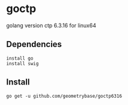 # goctp
golang version ctp 6.3.16 for linux64

## Dependencies 
    install go
    install swig

## Install 
    go get -u github.com/geometrybase/goctp6316

